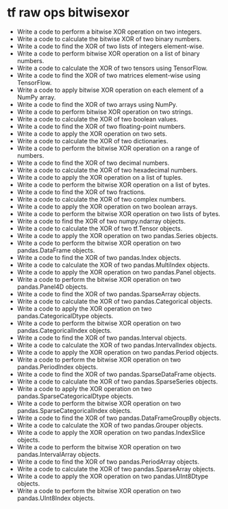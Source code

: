 # tf raw ops bitwisexor

- Write a code to perform a bitwise XOR operation on two integers.
- Write a code to calculate the bitwise XOR of two binary numbers.
- Write a code to find the XOR of two lists of integers element-wise.
- Write a code to perform bitwise XOR operation on a list of binary numbers.
- Write a code to calculate the XOR of two tensors using TensorFlow.
- Write a code to find the XOR of two matrices element-wise using TensorFlow.
- Write a code to apply bitwise XOR operation on each element of a NumPy array.
- Write a code to find the XOR of two arrays using NumPy.
- Write a code to perform bitwise XOR operation on two strings.
- Write a code to calculate the XOR of two boolean values.
- Write a code to find the XOR of two floating-point numbers.
- Write a code to apply the XOR operation on two sets.
- Write a code to calculate the XOR of two dictionaries.
- Write a code to perform the bitwise XOR operation on a range of numbers.
- Write a code to find the XOR of two decimal numbers.
- Write a code to calculate the XOR of two hexadecimal numbers.
- Write a code to apply the XOR operation on a list of tuples.
- Write a code to perform the bitwise XOR operation on a list of bytes.
- Write a code to find the XOR of two fractions.
- Write a code to calculate the XOR of two complex numbers.
- Write a code to apply the XOR operation on two boolean arrays.
- Write a code to perform the bitwise XOR operation on two lists of bytes.
- Write a code to find the XOR of two numpy.ndarray objects.
- Write a code to calculate the XOR of two tf.Tensor objects.
- Write a code to apply the XOR operation on two pandas.Series objects.
- Write a code to perform the bitwise XOR operation on two pandas.DataFrame objects.
- Write a code to find the XOR of two pandas.Index objects.
- Write a code to calculate the XOR of two pandas.MultiIndex objects.
- Write a code to apply the XOR operation on two pandas.Panel objects.
- Write a code to perform the bitwise XOR operation on two pandas.Panel4D objects.
- Write a code to find the XOR of two pandas.SparseArray objects.
- Write a code to calculate the XOR of two pandas.Categorical objects.
- Write a code to apply the XOR operation on two pandas.CategoricalDtype objects.
- Write a code to perform the bitwise XOR operation on two pandas.CategoricalIndex objects.
- Write a code to find the XOR of two pandas.Interval objects.
- Write a code to calculate the XOR of two pandas.IntervalIndex objects.
- Write a code to apply the XOR operation on two pandas.Period objects.
- Write a code to perform the bitwise XOR operation on two pandas.PeriodIndex objects.
- Write a code to find the XOR of two pandas.SparseDataFrame objects.
- Write a code to calculate the XOR of two pandas.SparseSeries objects.
- Write a code to apply the XOR operation on two pandas.SparseCategoricalDtype objects.
- Write a code to perform the bitwise XOR operation on two pandas.SparseCategoricalIndex objects.
- Write a code to find the XOR of two pandas.DataFrameGroupBy objects.
- Write a code to calculate the XOR of two pandas.Grouper objects.
- Write a code to apply the XOR operation on two pandas.IndexSlice objects.
- Write a code to perform the bitwise XOR operation on two pandas.IntervalArray objects.
- Write a code to find the XOR of two pandas.PeriodArray objects.
- Write a code to calculate the XOR of two pandas.SparseArray objects.
- Write a code to apply the XOR operation on two pandas.UInt8Dtype objects.
- Write a code to perform the bitwise XOR operation on two pandas.UInt8Index objects.
